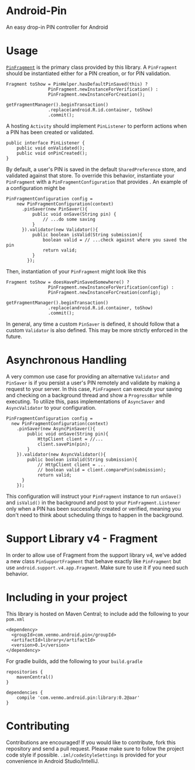 Android-Pin
===========

An easy drop-in PIN controller for Android

Usage
=====
[`PinFragment`](https://github.com/venmo/android-pin/blob/master/library/src/main/java/com/venmo/android/pin/PinFragment.java) is the primary class provided by this library. A `PinFragment` should be instantiated either for a PIN creation, or for PIN validation. 

```
Fragment toShow = PinHelper.hasDefaultPinSaved(this) ?
                PinFragment.newInstanceForVerification() : 
                PinFragment.newInstanceForCreation();

getFragmentManager().beginTransaction()
                .replace(android.R.id.container, toShow)
                .commit();
```

A hosting `Activity` should implement `PinListener` to perform actions when a PIN has been created or validated. 

```
public interface PinListener {
    public void onValidated();
    public void onPinCreated();
}
```

By default, a user's PIN is saved in the default `SharedPreference` store, and validated against that store. To override this behavior, instantiate your `PinFragment` with a `PinFragmentConfiguration` that provides . An example of a configuration might be

```
PinFragmentConfiguration config = 
    new PinFragmentConfiguration(context)
      .pinSaver(new PinSaver(){
          public void onSave(String pin) {
              // ...do some saving
          }
      }).validator(new Validator(){
          public boolean isValid(String submission){
              boolean valid = // ...check against where you saved the pin
              return valid;
          }
        });
```

Then, instantiation of your `PinFragment` might look like this

```
Fragment toShow = doesHavePinSavedSomewhere() ?
                PinFragment.newInstanceForVerification(config) :
                PinFragment.newInstanceForCreation(config);

getFragmentManager().beginTransaction()
                .replace(android.R.id.container, toShow)
                .commit();
```

In general, any time a custom `PinSaver` is defined, it should follow that a custom `Validator` is also defined. This may be more strictly enforced in the future.

Asynchronous Handling
=====================
A very common use case for providing an alternative `Validator` and `PinSaver` is if you persist a user's PIN remotely and validate by making a request to your server. In this case, `PinFragment` can execute your saving and checking on a background thread and show a `ProgressBar` while executing. To utilize this, pass implementations of `AsyncSaver` and `AsyncValidator` to your configuration.

```
PinFragmentConfiguration config = 
  new PinFragmentConfiguration(context)
    .pinSaver(new AsyncPinSaver(){
        public void onSave(String pin){
            HttpClient client = //...
            client.savePin(pin);
        }
    }).validator(new AsyncValidator(){
        public boolean isValid(String submission){
            // HttpClient client = ...
            // boolean valid = client.comparePin(submission);
            return valid;
      }
    });
```

This configuration will instruct your `PinFragment` instance to run `onSave()` and `isValid()` in the background and post to your `PinFragment.Listener` only when a PIN has been successfully created or verified, meaning you don't need to think about scheduling things to happen in the background.

Support Library v4 - Fragment
=============================

In order to allow use of Fragment from the support library v4, we've added a
new class `PinSupportFragment` that behave exactly like `PinFragment` but use `android.support.v4.app.Fragment`. Make sure to use it if you need such behavior.

Including in your project
=========================

This library is hosted on Maven Central; to include add the following to your `pom.xml`

```
<dependency>
  <groupId>com.venmo.android.pin</groupId>
  <artifactId>library</artifactId>
  <version>0.1</version>
</dependency>
```

For gradle builds, add the following to your `build.gradle`

```
repositories {
    mavenCentral()
}

dependencies {
    compile 'com.venmo.android.pin:library:0.2@aar'
}
```

Contributing
=============
Contributions are encouraged! If you would like to contribute, fork this repository and send a pull request. Please make sure to follow the project code style if possible. `.iml/codeStyleSettings` is provided for your convenience in Android Studio/IntelliJ.

